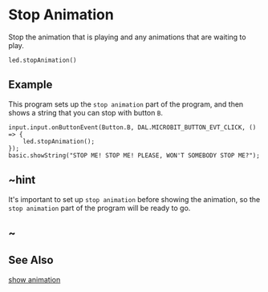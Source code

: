 # Stop Animation

Stop the animation that is playing and any animations that are waiting to
play.

```sig
led.stopAnimation()
```

## Example

This program sets up the ``stop animation`` part of the program,
and then shows a string that you can stop with button ``B``.

```blocks
input.input.onButtonEvent(Button.B, DAL.MICROBIT_BUTTON_EVT_CLICK, () => {
    led.stopAnimation();
});
basic.showString("STOP ME! STOP ME! PLEASE, WON'T SOMEBODY STOP ME?");
```

## ~hint

It's important to set up ``stop animation`` before showing the
animation, so the ``stop animation`` part of the program will be ready
to go.

## ~

## See Also

[show animation](/reference/basic/show-animation)
